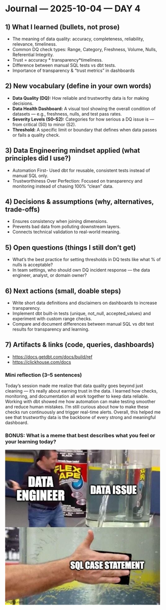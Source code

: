 # Journal — 2025-10-04 — DAY 4

## 1) What I learned (bullets, not prose)
- The meaning of data quality: accuracy, completeness, reliability, relevance, timeliness.
- Common DQ check types: Range, Category, Freshness, Volume, Nulls, Referential Integrity.
- Trust = accuracy * transparency*timeliness.
- Difference between manual SQL tests vs dbt tests.
- Importance of transparency & “trust metrics” in dashboards

## 2) New vocabulary (define in your own words)
- **Data Quality (DQ):** How reliable and trustworthy data is for making decisions.
- **Data Health Dashboard:** A visual tool showing the overall condition of datasets — e.g., freshness, nulls, and test pass rates.
- **Severity Levels (S0–S2):** Categories for how serious a DQ issue is — from critical (S0) to minor (S2).
- **Threshold:** A specific limit or boundary that defines when data passes or fails a quality check.
  

## 3) Data Engineering mindset applied (what principles did I use?)
- Automation First- Used dbt for reusable, consistent tests instead of manual SQL only.
- Trustworthiness Over Perfection: Focused on transparency and monitoring instead of chasing 100% “clean” data.

## 4) Decisions & assumptions (why, alternatives, trade-offs)
- Ensures consistency when joining dimensions.
- Prevents bad data from polluting downstream layers.
- Connects technical validation to real-world meaning.

## 5) Open questions (things I still don’t get)
- What’s the best practice for setting thresholds in DQ tests like what % of nulls is acceptable?
- In team settings, who should own DQ incident response — the data engineer, analyst, or domain owner?

## 6) Next actions (small, doable steps)
- Write short data definitions and disclaimers on dashboards to increase transparency.
- Implement dbt built-in tests (unique, not_null, accepted_values) and experiment with custom range checks.
- Compare and document differences between manual SQL vs dbt test results for transparency and learning.
  

## 7) Artifacts & links (code, queries, dashboards)
- https://docs.getdbt.com/docs/build/ref
- https://clickhouse.com/docs

### Mini reflection (3–5 sentences)
Today’s session made me realize that data quality goes beyond just cleaning — it’s really about earning trust in the data. I learned how checks, monitoring, and documentation all work together to keep data reliable. Working with dbt showed me how automation can make testing smoother and reduce human mistakes. I’m still curious about how to make these checks run continuously and trigger real-time alerts. Overall, this helped me see that trustworthy data is the backbone of every strong and meaningful dashboard.

### BONUS: What is a meme that best describes what you feel or your learning today?

![meme](assets/qwerty.jpg "what is a data engineer?")
